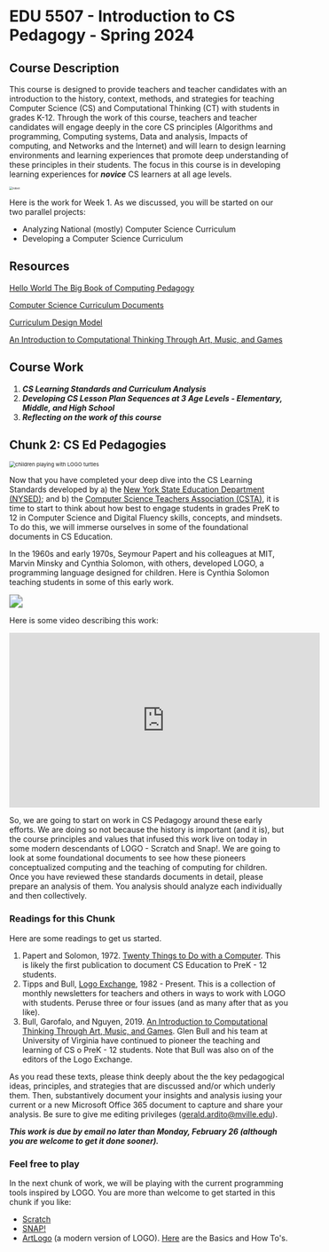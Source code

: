 # EDU 5507 - Introduction to CS Pedagogy - Spring 2024


## Course Description
This course is designed to provide teachers and teacher candidates with an introduction to the history, context, methods, and strategies for teaching Computer Science (CS) and Computational Thinking (CT) with students in grades K-12. Through the work of this course, teachers and teacher candidates will engage deeply in the core CS principles (Algorithms and programming, Computing systems, Data and analysis, Impacts of computing, and Networks and the Internet) and will learn to design learning environments and learning experiences that promote deep understanding of these principles in their students. The focus in this course is in developing learning experiences for ***novice*** CS learners at all age levels.

<img src="https://images.unsplash.com/photo-1680731253572-92052349dd21?q=80&w=1887&auto=format&fit=crop&ixlib=rb-4.0.3&ixid=M3wxMjA3fDB8MHxwaG90by1wYWdlfHx8fGVufDB8fHx8fA%3D%3D" alt="robot" style="zoom:37%;" />

Here is the work for Week 1. As we discussed, you will be started on our two parallel projects:
* Analyzing National (mostly) Computer Science Curriculum
* Developing a Computer Science Curriculum

## Resources 

[Hello World The Big Book of Computing Pedagogy](https://www.raspberrypi.org/hello-world/issues/the-big-book-of-computing-pedagogy)

[Computer Science Curriculum Documents](https://github.com/drardito/CS_Ed_Pedagogy_Summer_2022/blob/main/National%20Computer%20ScienceTechnology%20Curricula.md)

[Curriculum Design Model](https://cmapscloud.ihmc.us/viewer/cmap/1Y74YZQ2D-2BHBYL0-455)

[An Introduction to Computational Thinking Through Art, Music, and Games](https://github.com/drardito/CS_Ed_Pedagogy_Spring_2024/blob/main/Readings/Bull%20Intro%20to%20CT%20via%20Art%20Music.pdf)

## Course Work 
1. ***CS Learning Standards and Curriculum Analysis***
2. ***Developing CS Lesson Plan Sequences at 3 Age Levels - Elementary, Middle, and High School***
3. ***Reflecting on the work of this course***

## Chunk 2: CS Ed Pedagogies

<img src="https://runestone.academy/ns/books/published/welcomecs/_images/mindstorms_turtle.jpg" alt="children playing with LOGO turtles" style="zoom:67%;" />



Now that you have completed your deep dive into the CS Learning Standards developed by a)  the [New York State Education Department (NYSED)](https://www.nysed.gov/curriculum-instruction/computer-science-and-digital-fluency-learning-standards);  and b) the [Computer Science Teachers Association (CSTA)](https://csteachers.org/k12standards/interactive/), it is time to start to think about how best to engage students in grades PreK to 12 in Computer Science and Digital Fluency skills, concepts, and mindsets. To do this, we will immerse ourselves in some of the foundational documents in CS Education.

In the 1960s and early 1970s, Seymour Papert and his colleagues at MIT, Marvin Minsky and Cynthia Solomon, with others, developed LOGO, a programming language designed for children. Here is Cynthia Solomon teaching students in some of this early work.

<img src="https://logothings.github.io/logothings/images/grade1.71.jpg" style="zoom:150%;" />



Here is some video describing this work:

<iframe width="560" height="315" src="https://www.youtube.com/embed/bOf4EMN6-XA?si=BLfWKZjy446hQv0b" title="YouTube video player" frameborder="0" allow="accelerometer; autoplay; clipboard-write; encrypted-media; gyroscope; picture-in-picture; web-share" allowfullscreen></iframe>


So, we are going to start on work in CS Pedagogy around these early efforts. We are doing so not because the history is important (and it is), but the course principles and values that infused this work live on today in some modern descendants of LOGO - Scratch and Snap!. We are going to look at some foundational documents to see how these pioneers conceptualized computing and the teaching of computing for children. Once you have reviewed these standards documents in detail, please prepare an analysis of them. You analysis should analyze each individually and then collectively.

### Readings for this Chunk
Here are some readings to get us started.
1. Papert and Solomon, 1972.  [Twenty Things to Do with a Computer](https://manhattanville-my.sharepoint.com/:b:/g/personal/gerald_ardito_mville_edu/EXb97vAChJNFled2QRt-x_sBCZJG--O6QCm_Ef3WZFgTGg?e=O6ql86). This is likely the first publication to document CS Education to PreK - 12 students.
2. Tipps and Bull, [Logo Exchange](https://el.media.mit.edu/logo-foundation/resources/nlx/index.html), 1982 - Present. This is a collection of monthly newsletters for teachers and others in ways to work with LOGO with students. Peruse three or four issues (and as many after that as you like). 
3. Bull, Garofalo, and Nguyen, 2019. [An Introduction to Computational Thinking Through Art, Music, and Games](https://manhattanville-my.sharepoint.com/:b:/g/personal/gerald_ardito_mville_edu/ERq0S2waOU9IlOv3jjUV224BFLlOXJ66qVc_z8qNnKafRg?e=HNc7Jg). Glen Bull and his team at University of Virginia have continued to pioneer the teaching and learning of CS o PreK - 12 students. Note that Bull was also on of the editors of the Logo Exchange.


As you read these texts, please think deeply about the the key pedagogical ideas, principles, and strategies that are discussed and/or which underly them. Then, substantively document your insights and analysis iusing your current or a new Microsoft Office 365 document to capture and share your analysis. Be sure to give me editing privileges (gerald.ardito@mville.edu).

***This work is due by email no later than Monday, February 26 (although you are welcome to get it done sooner).***

### Feel free to play

In the next chunk of work, we will be playing with the current programming tools inspired by LOGO. You are more than welcome to get started in this chunk if you like:

* [Scratch](https://scratch.mit.edu/)
* [SNAP!](https://snap.berkeley.edu/)
* [ArtLogo](https://playfulinvention.com/artlogo/) (a modern version of LOGO). [Here](https://playfulinvention.com/artlogo-help/) are the Basics and How To's.


